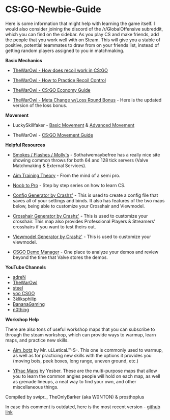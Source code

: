 # **CS:GO-Newbie-Guide**

Here is some information that might help with learning the game itself. I would also consider joining the discord of the /r/GlobalOffensive subreddit, which you can find on the sidebar. As you play CS and make friends, add the people that you work well with on Steam. This will give you a stable of positive, potential teammates to draw from on your friends list, instead of getting random players assigned to you in matchmaking. 

**Basic Mechanics**

* [TheWarOwl - How does recoil work in CS:GO](https://www.youtube.com/watch?v=octRQYnnuig)

* [TheWarOwl - How to Practice Recoil Control](https://www.youtube.com/watch?v=GvA5LO-CtOY)

* [TheWarOwl - CS:GO Economy Guide](https://www.youtube.com/watch?v=DpXtRbggpQM) 

* [TheWarOwl - Meta Change w/Loss Round Bonus](https://youtu.be/AJwiFID3IdU?t=54) - Here is the updated version of the loss bonus.

**Movement**

* LuckySkillfaker - [Basic Movement](https://www.youtube.com/watch?v=EVFgi--IOcI) & [Advanced Movement](https://www.youtube.com/watch?v=ZjVCdnwVgxo)

* TheWarOwl - [CS:GO Movement Guide](https://www.youtube.com/watch?v=AGcgQEzCCrI)

**Helpful Resources**

* [Smokes / Flashes / Molly's](http://sothatwemaybefree.com/) - Sothatwemaybefree has a really nice site showing common throws for both 64 and 128 tick servers (Valve Matchmaking & External Services).

* [Aim Training Theory](https://www.reddit.com/r/GlobalOffensive/comments/3anjtd/how_to_train_your_aim_by_the_16_yo_semipro/) - From the mind of a semi pro.

* [Noob to Pro](https://m.youtube.com/playlist?list=PLfIyu2flKmBCTgQdmDH0fiZUaagB4rD0_) - Step by step series on how to learn CS.

* [Config Generator by Crashz'](https://steamcommunity.com/sharedfiles/filedetails/?id=1325659427) - This is used to create a config file that saves all of your settings and binds. It also has features of the two maps below, being able to customize your Crosshair and Viewmodel.

* [Crosshair Generator by Crashz'](https://steamcommunity.com/sharedfiles/filedetails/?id=308490450) - This is used to customize your crosshair. This map also provides Professional Players & Streamers' crosshairs if you want to test theirs out.

* [Viewmodel Generator by Crashz'](https://steamcommunity.com/sharedfiles/filedetails/?id=365126929) - This is used to customize your viewmodel.

* [CSGO Demo Manager](https://csgo-demos-manager.com/) - One place to analyze your demos and review beyond the time that Valve stores the demos.

**YouTube Channels**

* [adreN](https://www.youtube.com/user/CurseCS/videos)
* [TheWarOwl](https://www.youtube.com/watch?v=SRLVloYyf9k&list=PLHF999pjo89Nu55Ep1Y0UHHLKluF5c-IK)
* [steel](https://www.youtube.com/user/JoshNissanCS/videos)
* [voo CSGO](https://www.youtube.com/channel/UC2vjGuOTH-KcRCLSm5F3oUA)
* [3kliksphilip](https://www.youtube.com/playlist?list=PLfwtcDG7LpxGeQUBNIQHTNsSBrjzi2jX0)
* [BananaGaming](https://www.youtube.com/user/OfficialBananaGamers)
* [n0thing](https://www.youtube.com/watch?v=G3jAOcjIBfk&list=PL60ZobTZpb7KSTs99Y9XZKbL5UM3CkD3R)


**Workshop Help**

There are also tons of useful workshop maps that you can subscribe to through the steam workshop, which can provide ways to warmup, learn maps, and practice new skills.

* [Aim_botz](https://steamcommunity.com/sharedfiles/filedetails/?id=243702660) by Mr. uLLeticaL™-S-. This one is commonly used to warmup, as well as for practicing new skills with the options it provides you (moving bots, peek boxes, long range, uneven ground, etc.)

* [YPrac Maps](https://steamcommunity.com/workshop/filedetails/?id=740795413) by Yesber. These are the multi-purpose maps that allow you to learn the common angles people will hold on each map, as well as grenade lineups, a neat way to find your own, and other miscellaneous things.

Compiled by
swipr_, TheOnlyBarker (aka W0NTON) & prosthoplus

In case this comment is outdated, here is the most recent version - [github link](https://github.com/swiprCS/CSGO-Newbie-Guide/)
